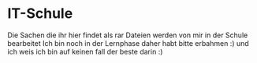 # IT-Schule

Die Sachen die ihr hier findet als rar Dateien werden von mir in der Schule bearbeitet 
Ich bin noch in der Lernphase daher habt bitte erbahmen :)
und ich weis ich bin auf keinen fall der beste darin :)
